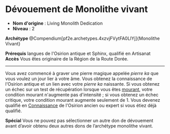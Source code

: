 # Dévouement de Monolithe vivant

 * **Nom d'origine** : Living Monolith Dedication
 * **Niveau** : 2


<div><strong>Archétype&nbsp;</strong>@Compendium[pf2e.archetypes.4xzvjFVytFA0LIYj]{Monolithe Vivant}</div>
<p><span id="ctl00_MainContent_DetailedOutput"><strong>Prérequis</strong> langues de l'Osirion antique et Sphinx, qualifié en Artisanat<br><strong>Accès</strong> Vous êtes originaire de la Région de la Route Dorée.<br></span></p>
<hr>
<p>Vous avez commencé à graver une pierre magique appelée <em>pierre ka</em> que vous voulez un jour lier à votre âme. Vous obtenez la connaissance de l'Osirion antique et un lien avec votre <em>pierre ka</em> naissante. Si vous obtenez un échec sur un test de récupération lorsque vous êtes <a href="https://2e.aonprd.com/Conditions.aspx?ID=11">mourant</a>, votre condition mourant n'augmente pas d'intensité ; si vous obtenez un échec critique, votre condition mourant augmente seulement de 1. Vous devenez qualifié en  <a href="https://2e.aonprd.com/Skills.aspx?ID=8">Connaissance</a> de l'Osirion ancien ou expert si vous étiez déjà qualifié.</p>
<p><strong>Spécial</strong> Vous ne pouvez pas sélectionner un autre don de dévouement avant d’avoir obtenu deux autres dons de l’archétype monolithe vivant.&nbsp;</p>